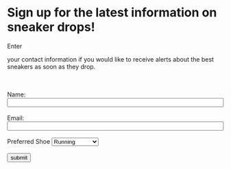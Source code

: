 <body>
<h1>Sign up for the latest information on sneaker drops!</h1>
<p>Enter<!DOCTYPE html>
 
<html>
<head>
<title>Sneakerhead Signup<span id="selection-marker-1" class="redactor-selection-marker"></span></title>
</head> 
 
 your contact information if you would like to receive alerts about the best sneakers as soon as they drop.</p>
<!--Location for users to enter their information to receive the sneakerhead newsletter-->
<form name="sneakersignup" onsubmit="identify(event)">
<br> <br>
Name: <input name="fullname" required="" size="60" type="text"/>
<br> <br>
Email: <input name="email" required="" size="60" type="email"/>
<br> <br>
<label for="shoeType">Preferred Shoe</label>
 <select id="shoeType" name="shoeType">
   <option value="Running">Running</option>
   <option value="Cross Trainers">Cross Trainers</option>
   <option value="Sports">Sports</option>
 </select>
<br> <br>
 <input name="submit" type="submit" value="submit"/> </form>
<br>
 
<script type="text/javascript">
 function identify(e){
 
   e.preventDefault();
   var form = e.target;
   var email = form["email"].value;
   var fullname = form["fullname"].value;
   var shoeType = form["shoeType"].value;
   var user = {
     email: email,
     name: fullname
   };
// // Identify call
//     analytics.identify('12345', {
//       email: email,
//       name: fullname,
//       shoeType: shoeType
//     });
//  //  Sign-up Track call
//     analytics.track('user signed up', user, function() {
//       window.location.href = "";
//     });
// // Ecommerce Events
   // analytics.track('Products Searched', {
   //  query: 'kith air force 1'
   // });
 
   // analytics.track('Product List Viewed', {
   //   list_id: 'hot_sneakers_2021',
   //   category: 'Trendy',
   //   products: [ {
   //     product_id: '507f1f77bcf86cd799439011',
   //     sku: '45790-32',
   //     name: 'Air Jordan 4 - White / Military Blue - Fire Red',
   //     price: 500.00,
   //     position: 1,
   //     category: 'Jordan',
   //     url: 'https://www.example.com/product/path',
   //     image_url: 'https://www.example.com/product/path.jpg'
   //   }, {
   //     product_id: '505bd76785ebb509fc183733',
   //     sku: '46493-32',
   //     name: 'Kith x Nike Air Force 1 “NYC”',
   //     price: 1000.00,
   //     position: 2,
   //     category: 'Air Force 1'
   // } ] });
 
   // analytics.track('Product Viewed', {
   //   product_id: '507f1f77bcf86cd799439011',
   //   sku: 'G-32',
   //   category: 'Jordan',
   //   name: 'Air Jordan 4 - White / Military Blue - Fire Red',
   //   brand: 'Nike',
   //   variant: 'November 2019',
   //   price: 500.00,
   //   quantity: 1,
   //   coupon: 'First_Purchase',
   //   currency: 'usd',
   //   position: 2,
   //   value: 500,
   //   last_name: 'Bowerman',
   //   url: 'https://www.example.com/product/path',
   //   image_url: 'https://www.example.com/product/path.jpg'
   // });
 
   // analytics.track('Product Added', {
   //   cart_id: 'skdjsidjsdkdj29j',
   //   product_id: '507f1f77bcf86cd799439011',
   //   sku: 'G-32',
   //   category: 'Jordan',
   //   name: 'Air Jordan 4 - White / Military Blue - Fire Red',
   //   brand: 'Nike',
   //   variant: 'November 2019',
   //   price: 500.00,
   //   quantity: 1,
   //   coupon: 'First_Purchase',
   //   position: 2,
   //   url: 'https://www.example.com/product/path',
   //   image_url: 'https://www.example.com/product/path.jpg'
   // });
 
   // analytics.track('Order Completed', {
   //   checkout_id: 'fksdjfsdjfisjf9sdfjsd9f',
   //   order_id: '50314b8e9bcf000000000000',
   //   affiliation: 'Google Store',
   //   total: 555.00,
   //   subtotal: 500.00,
   //   revenue: 525.00,
   //   shipping: 35.00,
   //   tax: 20.00,
   //   discount: 30.00,
   //   coupon: 'First_Purchase',
   //   currency: 'USD',
   //   products: [
   //     {
   //       product_id: '507f1f77bcf86cd799439011',
   //       sku: 'G-32',
   //       name: 'Air Jordan 4 - White / Military Blue - Fire Red',
   //       price: 500.00,
   //       quantity: 1,
   //       category: 'Jordan',
   //       url: 'https://www.example.com/product/path',
   //       image_url: 'https:///www.example.com/product/path.jpg'
 
  //     }
   //   ]
   // });
 }
 
</script>
 
</body>
</html>
